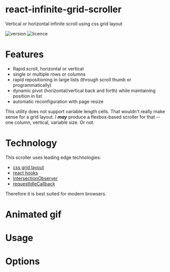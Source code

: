 # react-infinite-grid-scroller
Vertical or horizontal infinite scroll using css grid layout

![version](https://img.shields.io/badge/version-1.0.0--Beta--1-blue) ![licence](https://img.shields.io/badge/licence-MIT-green)

# Features

- Rapid scroll, horizontal or vertical
- single or multiple rows or columns
- rapid repositioning in large lists (through scroll thumb or programmatically)
- dynamic pivot (horizontal/vertical back and forth) while maintaining position in list
- automatic reconfiguration with page resize

This utility does not support variable length cells. That wouldn't really make sense for a grid layout. I ***may*** produce a flexbox-based scroller for that -- one column, vertical, variable size. Or not.

# Technology

This scroller uses leading edge technologies:
- [css grid layout](https://css-tricks.com/snippets/css/complete-guide-grid/)
- [react hooks](https://reactjs.org/docs/hooks-intro.html)
- [IntersectionObserver](https://developer.mozilla.org/en-US/docs/Web/API/Intersection_Observer_API)
- [requestIdleCallback](https://developer.mozilla.org/en-US/docs/Web/API/Window/requestIdleCallback)

Therefore it is best suited for modern browsers.

# Animated gif

# Usage

# Options
